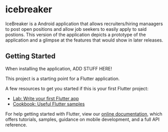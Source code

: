 # icebreaker

IceBreaker is a Android application that allows recruiters/hiring manaagers to post open positions and allow job seekers to easily apply to said postions. This version of the application depicts a prototype of the application and a glimpse at the features that would show in later releases.

## Getting Started

When installing the application, ADD STUFF HERE!

This project is a starting point for a Flutter application.

A few resources to get you started if this is your first Flutter project:

- [Lab: Write your first Flutter app](https://flutter.dev/docs/get-started/codelab)
- [Cookbook: Useful Flutter samples](https://flutter.dev/docs/cookbook)

For help getting started with Flutter, view our
[online documentation](https://flutter.dev/docs), which offers tutorials,
samples, guidance on mobile development, and a full API reference.
